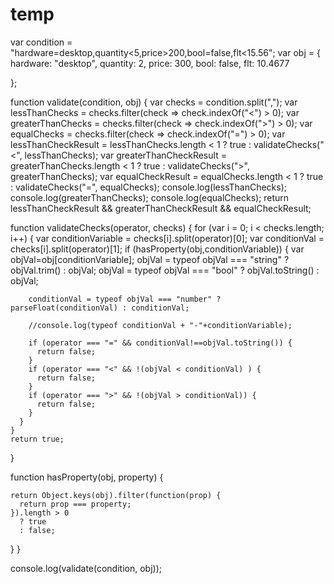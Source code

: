# temp

var condition = "hardware=desktop,quantity<5,price>200,bool=false,flt<15.56";
var obj = {
  hardware: "desktop",
  quantity: 2,
  price: 300,
  bool: false,
  flt: 10.4677
  
};

function validate(condition, obj) {
  var checks = condition.split(",");
  var lessThanChecks = checks.filter(check => check.indexOf("<") > 0);
  var greaterThanChecks = checks.filter(check => check.indexOf(">") > 0);
  var equalChecks = checks.filter(check => check.indexOf("=") > 0);
  var lessThanCheckResult =
    lessThanChecks.length < 1 ? true : validateChecks("<", lessThanChecks);
  var greaterThanCheckResult =
    greaterThanChecks.length < 1
      ? true
      : validateChecks(">", greaterThanChecks);
  var equalCheckResult =
    equalChecks.length < 1 ? true : validateChecks("=", equalChecks);
  console.log(lessThanChecks);
  console.log(greaterThanChecks);
  console.log(equalChecks);
  return lessThanCheckResult && greaterThanCheckResult && equalCheckResult;
  
  function validateChecks(operator, checks) {
    for (var i = 0; i < checks.length; i++) {
      var conditionVariable = checks[i].split(operator)[0];
      var conditionVal = checks[i].split(operator)[1];
      if (hasProperty(obj,conditionVariable)) {
        var objVal=obj[conditionVariable];
        objVal = typeof objVal === "string" ?  objVal.trim() : objVal;
        objVal = typeof objVal === "bool" ? objVal.toString() : objVal;
        
        conditionVal = typeof objVal === "number" ? parseFloat(conditionVal) : conditionVal;
        
        //console.log(typeof conditionVal + "-"+conditionVariable);
        
        if (operator === "=" && conditionVal!==objVal.toString()) { 
          return false;
        }
        if (operator === "<" && !(objVal < conditionVal) ) {
          return false;
        }
        if (operator === ">" && !(objVal > conditionVal)) {
          return false;
        }
      }
    }
    return true;
  }

  function hasProperty(obj, property) {
  
    return Object.keys(obj).filter(function(prop) {
      return prop === property;
    }).length > 0
      ? true
      : false;
  }
}

console.log(validate(condition, obj));
